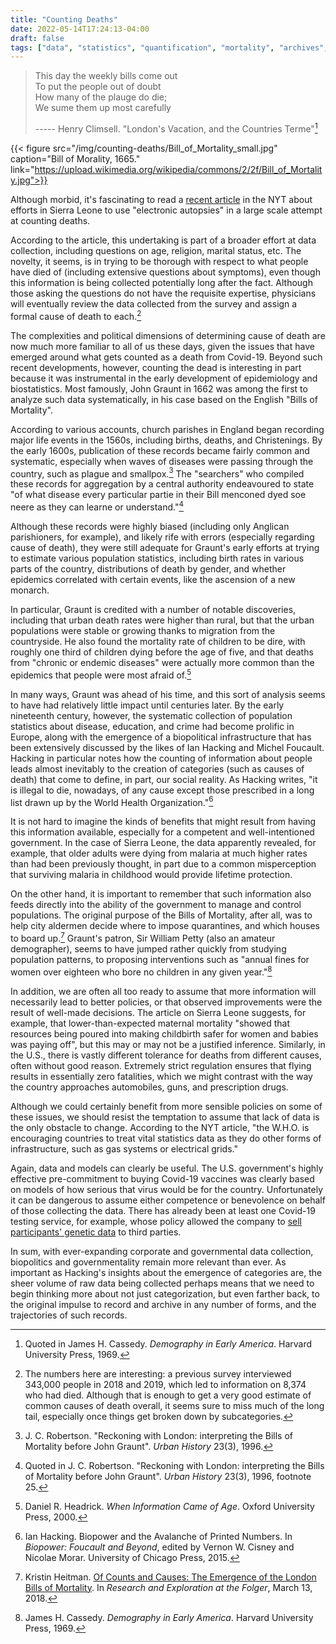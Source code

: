 ```yaml
---
title: "Counting Deaths"
date: 2022-05-14T17:24:13-04:00
draft: false
tags: ["data", "statistics", "quantification", "mortality", "archives", "demography", "biopolitics", "governmentality", "Foucault", "John Graunt", "Ian Hacking"]
---
```


> This day the weekly bills come out  
> To put the people out of doubt  
> How many of the plauge do die;  
> We sume them up most carefully  
>
> ----- Henry Climsell. "London's Vacation, and the Countries Terme"[^1]



{{< figure src="/img/counting-deaths/Bill_of_Mortality_small.jpg" caption="Bill of Morality, 1665." link="https://upload.wikimedia.org/wikipedia/commons/2/2f/Bill_of_Mortality.jpg">}}


Although morbid, it's fascinating to read a [recent article](https://www.nytimes.com/2022/04/19/health/death-records-africa-electronic-autopsy.html) in the NYT about efforts in Sierra Leone to use "electronic autopsies" in a large scale attempt at counting deaths.

According to the article, this undertaking is part of a broader effort at data collection, including questions on age, religion, marital status, etc. The novelty, it seems, is in trying to be thorough with respect to what people have died of (including extensive questions about symptoms), even though this information is being collected potentially long after the fact. Although those asking the questions do not have the requisite expertise, physicians will eventually review the data collected from the survey and assign a formal cause of death to each.[^2]

The complexities and political dimensions of determining cause of death are now much more familiar to all of us these days, given the issues that have emerged around what gets counted as a death from Covid-19. Beyond such recent developments, however, counting the dead is interesting in part because it was instrumental in the early development of epidemiology and biostatistics.  Most famously, John Graunt  in 1662 was among the first to analyze such data systematically, in his case based on the English "Bills of Mortality".

According to various accounts, church parishes in England began recording major life events in the 1560s, including births, deaths, and Christenings. By the early 1600s, publication of these records became fairly common and systematic, especially when waves of diseases were passing through the country, such as plague and smallpox.[^3] The "searchers" who compiled these records for aggregation by a central authority endeavoured to state "of what disease every particular partie in their Bill menconed dyed soe neere as they can learne or understand."[^4]

Although these records were highly biased (including only Anglican parishioners, for example), and likely rife with errors (especially regarding cause of death), they were still adequate for Graunt's early efforts at trying to estimate various population statistics, including birth rates in various parts of the country, distributions of death by gender, and whether epidemics correlated with certain events, like the ascension of a new monarch.

In particular, Graunt is credited with a number of notable discoveries, including that urban death rates were higher than rural, but that the urban populations were stable or growing thanks to migration from the countryside. He also found the mortality rate of children to be dire, with roughly one third of children dying before the age of five, and that deaths from "chronic or endemic diseases" were actually more common than the epidemics that people were most afraid of.[^5]

In many ways, Graunt was ahead of his time, and this sort of analysis seems to have had relatively little impact until centuries later. By the early nineteenth century, however, the systematic collection of population statistics about disease, education, and crime had become prolific in Europe, along with the emergence of a biopolitical infrastructure that has been extensively discussed by the likes of Ian Hacking and Michel Foucault. Hacking in particular notes how the counting of information about people leads almost inevitably to the creation of categories (such as causes of death) that come to define, in part, our social reality. As Hacking writes, "it is illegal to die, nowadays, of any cause except those prescribed in a long list drawn up by the World Health Organization."[^6]

It is not hard to imagine the kinds of benefits that might result from having this information available, especially for a competent and well-intentioned government. In the case of Sierra Leone, the data apparently revealed, for example, that older adults were dying from malaria at much higher rates than had been previously thought, in part due to a common misperception that surviving malaria in childhood would provide lifetime protection.

On the other hand, it is important to remember that such information also feeds directly into the ability of the government to manage and control populations. The original purpose of the Bills of Mortality, after all, was to help city aldermen decide where to impose quarantines, and which houses to board up.[^7] Graunt's patron, Sir William Petty (also an amateur demographer), seems to have jumped rather quickly from studying population patterns, to proposing interventions such as "annual fines for women over eighteen who bore no children in any given year."[^8]

In addition, we are often all too ready to assume that more information will necessarily lead to better policies, or that observed improvements were the result of well-made decisions. The article on Sierra Leone suggests, for example, that lower-than-expected maternal mortality "showed that resources being poured into making childbirth safer for women and babies was paying off", but this may or may not be a justified inference. Similarly, in the U.S., there is vastly different tolerance for deaths from different causes, often without good reason. Extremely strict regulation ensures that flying results in essentially zero fatalities, which we might contrast with the way the country approaches automobiles, guns, and prescription drugs.

Although we could certainly benefit from more sensible policies on some of these issues, we should resist the temptation to assume that lack of data is the only obstacle to change. According to the NYT article, "the W.H.O. is encouraging countries to treat vital statistics data as they do other forms of infrastructure, such as gas systems or electrical grids."

Again, data and models can clearly be useful. The U.S. government's highly effective pre-commitment to buying Covid-19 vaccines was clearly based on models of how serious that virus would be for the country. Unfortunately it can be dangerous to assume either competence or benevolence on behalf of those collecting the data. There has already been at least one Covid-19 testing service, for example, whose policy allowed the company to [sell participants' genetic data](https://www.telegraph.co.uk/news/2021/11/14/covid-test-firm-sell-swabs-carrying-customers-dna/) to third parties.

In sum, with ever-expanding corporate and governmental data collection, biopolitics and governmentality remain more relevant than ever. As important as Hacking's insights about the emergence of categories are, the sheer volume of raw data being collected perhaps means that we need to begin thinking more about not just categorization, but even farther back, to the original impulse to record and archive in any number of forms, and the trajectories of such records.


[^1]: Quoted in James H. Cassedy. *Demography in Early America*. Harvard University Press, 1969.

[^2]: The numbers here are interesting: a previous survey interviewed 343,000 people in 2018 and 2019, which led to information on 8,374 who had died. Although that is enough to get a very good estimate of common causes of death overall, it seems sure to miss much of the long tail, especially once things get broken down by subcategories.

[^3]: J. C. Robertson. "Reckoning with London: interpreting the Bills of Mortality before John Graunt". *Urban History* 23(3), 1996.

[^4]: Quoted in J. C. Robertson. "Reckoning with London: interpreting the Bills of Mortality before John Graunt". *Urban History* 23(3), 1996, footnote 25.

[^5]: Daniel R. Headrick. *When Information Came of Age*. Oxford University Press, 2000.

[^6]: Ian Hacking. Biopower and the Avalanche of Printed Numbers. In *Biopower: Foucault and Beyond*, edited by Vernon W. Cisney and Nicolae Morar. University of Chicago Press, 2015.

[^7]: Kristin Heitman. [Of Counts and Causes: The Emergence of the London Bills of Mortality](https://collation.folger.edu/2018/03/counts-causes-london-bills-mortality/). In *Research and Exploration at the Folger*, March 13, 2018.

[^8]: James H. Cassedy. *Demography in Early America*. Harvard University Press, 1969.

